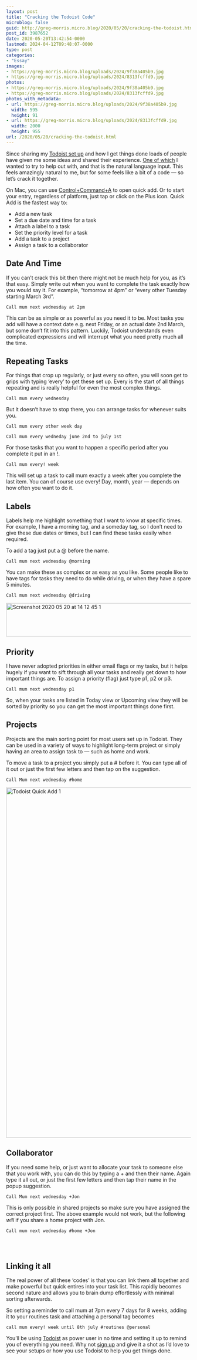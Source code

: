 ```yaml
---
layout: post
title: "Cracking the Todoist Code"
microblog: false
guid: http://greg-morris.micro.blog/2020/05/20/cracking-the-todoist.html
post_id: 3987652
date: 2020-05-20T13:42:54-0000
lastmod: 2024-04-12T09:48:07-0000
type: post
categories:
- "Essay"
images:
- https://greg-morris.micro.blog/uploads/2024/9f38a405b9.jpg
- https://greg-morris.micro.blog/uploads/2024/8313fcffd9.jpg
photos:
- https://greg-morris.micro.blog/uploads/2024/9f38a405b9.jpg
- https://greg-morris.micro.blog/uploads/2024/8313fcffd9.jpg
photos_with_metadata:
- url: https://greg-morris.micro.blog/uploads/2024/9f38a405b9.jpg
  width: 595
  height: 91
- url: https://greg-morris.micro.blog/uploads/2024/8313fcffd9.jpg
  width: 2000
  height: 955
url: /2020/05/20/cracking-the-todoist.html
---
```

<p><!--kg-card-begin: html--></p>
<p>Since sharing my <a href="https://gr36.com/todoist-organise-my-life/">Todoist set up</a> and how I get things done loads of people have given me some ideas and shared their experience. <a href="https://twitter.com/MrChrisJWilson/status/1262601218674786304?s=20">One of which</a> I wanted to try to help out with, and that is the natural language input. This feels amazingly natural to me, but for some feels like a bit of a code — so let’s crack it together.</p>
<p>On Mac, you can use <a href="https://get.todoist.help/hc/en-us/articles/115001745265-Task-Quick-Add">Control+Command+A</a> to open quick add. Or to start your entry, regardless of platform, just tap or click on the Plus icon. Quick Add is the fastest way to:</p>
<ul>
<li>Add a new task</li>
<li>Set a due date and time for a task</li>
<li>Attach a label to a task</li>
<li>Set the priority level for a task</li>
<li>Add a task to a project</li>
<li>Assign a task to a collaborator</li>
</ul>
<h2>Date And Time</h2>
<p>If you can’t crack this bit then there might not be much help for you, as it’s that easy. Simply write out when you want to complete the task exactly how you would say it. For example, “tomorrow at 4pm” or “every other Tuesday starting March 3rd”.</p>
<p><code>Call mum next wednesday at 2pm</code></p>
<p>This can be as simple or as powerful as you need it to be. Most tasks you add will have a context date e.g. next Friday, or an actual date 2nd March, but some don’t fit into this pattern. Luckily, Todoist understands even complicated expressions and will interrupt what you need pretty much all the time.</p>
<h2>Repeating Tasks</h2>
<p>For things that crop up regularly, or just every so often, you will soon get to grips with typing ‘every’ to get these set up. Every is the start of all things repeating and is really helpful for even the most complex things.</p>
<p><code>Call mum every wednesday</code></p>
<p>But it doesn’t have to stop there, you can arrange tasks for whenever suits you.</p>
<p><code>Call mum every other week day</code></p>
<p><code>Call mum every wedneday june 2nd to july 1st</code></p>
<p>For those tasks that you want to happen a specific period after you complete it put in an !.</p>
<p><code>Call mum every! week</code></p>
<p>This will set up a task to call mum exactly a week after you complete the last item. You can of course use every! Day, month, year — depends on how often you want to do it.</p>
<p><!--kg-card-begin: html--><!--kg-card-end: html--></p>
<h2>Labels</h2>
<p>Labels help me highlight something that I want to know at specific times. For example, I have a morning tag, and a someday tag, so I don’t need to give these due dates or times, but I can find these tasks easily when required.</p>
<p>To add a tag just put a @ before the name.</p>
<p><code>Call mum next wednesday @morning</code></p>
<p>You can make these as complex or as easy as you like. Some people like to have tags for tasks they need to do while driving, or when they have a spare 5 minutes.</p>
<p><code>Call mum next wednesday @driving</code></p>
<p><img style="margin-left: auto; margin-right: auto;" title="Screenshot-2020-05-20-at-14.12.45-1.png" src="https://greg-morris.micro.blog/uploads/2024/9f38a405b9.jpg" alt="Screenshot 2020 05 20 at 14 12 45 1" width="595" height="91" border="0" /></p>
<h2>Priority</h2>
<p>I have never adopted priorities in either email flags or my tasks, but it helps hugely if you want to sift through all your tasks and really get down to how important things are. To assign a priority (flag) just type p1, p2 or p3.</p>
<p><code>Call mum next wednesday p1</code></p>
<p>So, when your tasks are listed in Today view or Upcoming view they will be sorted by priority so you can get the most important things done first.</p>
<h2>Projects</h2>
<p>Projects are the main sorting point for most users set up in Todoist. They can be used in a variety of ways to highlight long-term project or simply having an area to assign task to — such as home and work.</p>
<p>To move a task to a project you simply put a # before it. You can type all of it out or just the first few letters and then tap on the suggestion.</p>
<p><code>Call Mum next wednesday #home</code></p>
<p><img style="margin-left: auto; margin-right: auto;" title="Todoist-Quick-Add-1.png" src="https://greg-morris.micro.blog/uploads/2024/8313fcffd9.jpg" alt="Todoist Quick Add 1" width="2000" height="955" border="0" /></p>
<h2>Collaborator</h2>
<p>If you need some help, or just want to allocate your task to someone else that you work with, you can do this by typing a + and then their name. Again type it all out, or just the first few letters and then tap their name in the popup suggestion.</p>
<p><code>Call Mum next wednesday +Jon</code></p>
<p>This is only possible in shared projects so make sure you have assigned the correct project first. The above example would not work, but the following <em>will</em> if you share a home project with Jon.</p>
<p><code>Call mum next wednesday #home +Jon</code></p>
<p><!--kg-card-begin: html--><br /><ins class="adsbygoogle" data-ad-layout="in-article" data-ad-format="fluid" data-ad-client="ca-pub-8335452151565777" data-ad-slot="6575033860"></ins><br /><!--kg-card-end: html--></p>
<h2>Linking it all</h2>
<p>The real power of all these ‘codes’ is that you can link them all together and make powerful but quick entires into your task list. This rapidly becomes second nature and allows you to brain dump effortlessly with minimal sorting afterwards.</p>
<p>So setting a reminder to call mum at 7pm every 7 days for 8 weeks, adding it to your routines task and attaching a personal tag becomes</p>
<p><code>call mum every! week until 8th july #routines @personal</code></p>
<p>You’ll be using <a href="https://doist.grsm.io/gregmorris5327">Todoist</a> as power user in no time and setting it up to remind you of everything you need. Why not <a href="https://doist.grsm.io/gregmorris5327">sign up</a> and give it a shot as I’d love to see your setups or how you use Todoist to help you get things done.</p>
<p><!--kg-card-end: html--></p>
